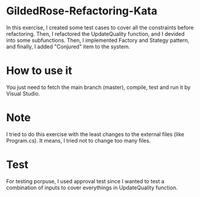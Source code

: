 # GildedRose-Refactoring-Kata
In this exercise, I created some test cases to cover all the constraints before refactoring. Then, I refactored the UpdateQuality function, and I devided into some subfunctions. Then, I implemented Factory and Stategy pattern, and finally, I added "Conjured" item to the system.

# How to use it
You just need to fetch the main branch (master), compile, test and run it by Visual Studio.

# Note
I tried to do this exercise with the least changes to the external files (like Program.cs). It means, I tried not to change too many files.

# Test
For testing porpuse, I used approval test since I wanted to test a combination of inputs to cover everythings in UpdateQuality function.
